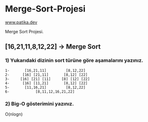 # Merge-Sort-Projesi
www.patika.dev

Merge Sort Projesi.

## [16,21,11,8,12,22] -> Merge Sort

### 1) Yukarıdaki dizinin sort türüne göre aşamalarını yazınız.

    1-       [16,21,11]         [8,12,22]
    2-      [16] [21,11]       [8,12] [22]
    3-     [16] [21] [11]     [8] [12] [22]
    4-      [16] [11,21]       [8,12] [22]
    5-       [11,16,21]         [8,12,22]
    6-            [8,11,12,16,21,22]

### 2) Big-O gösterimini yazınız.

O(nlogn)
